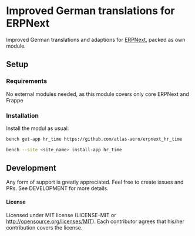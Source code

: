 # Improved German translations for ERPNext
Improved German translations and adaptions for [ERPNext](https://erpnext.com/), packed as own module.

## Setup

### Requirements
No external modules needed, as this module covers only core ERPNext and Frappe

### Installation

Install the modul as usual:
```bash
bench get-app hr_time https://github.com/atlas-aero/erpnext_hr_time
```
```bash
bench --site <site_name> install-app hr_time
```

## Development
Any form of support is greatly appreciated. Feel free to create issues and PRs. See DEVELOPMENT for more details.

#### License
Licensed under MIT license (LICENSE-MIT or http://opensource.org/licenses/MIT).
Each contributor agrees that his/her contribution covers the license.
